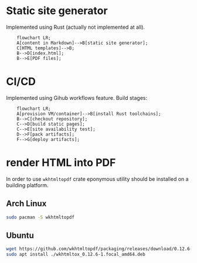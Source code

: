 # Static site generator
Implemented using Rust (actually not implemented at all).

```mermaid
    flowchart LR;
    A[content in Markdown]-->B[static site generator];
    C[HTML templates]-->B;
    B-->D[index.html];
    B-->E[PDF files];
```

# CI/CD
Implemented using Gihub workflows feature.
Build stages:

```mermaid
    flowchart LR;
    A[provision VM/container]-->B[install Rust toolchains];
    B-->C[checkout repository];
    C-->D[build static pages];
    C-->E[site availability test];
    D-->F[pack artifacts];
    F-->G[deploy artifacts];
```

# render HTML into PDF
In order to use `wkhtmltopdf` crate eponymous utility should be
installed on a building platform.

## Arch Linux
```bash
sudo pacman -S wkhtmltopdf
```

## Ubuntu
```bash
wget https://github.com/wkhtmltopdf/packaging/releases/download/0.12.6-1/wkhtmltox_0.12.6-1.focal_amd64.deb
sudo apt install ./wkhtmltox_0.12.6-1.focal_amd64.deb
```
